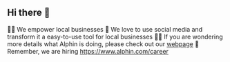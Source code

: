 ## Hi there 👋

🙋‍♀️ We empower local businesses
🌈 We love to use social media and transform it a easy-to-use tool for local businesses
👩‍💻 If you are wondering more details what Alphin is doing, please check out our [webpage](https://www.alphin.com/)
🧙 Remember, we are hiring https://www.alphin.com/career
